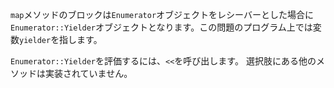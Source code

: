 `map`メソッドのブロックは`Enumerator`オブジェクトをレシーバーとした場合に`Enumerator::Yielder`オブジェクトとなります。この問題のプログラム上では変数`yielder`を指します。

`Enumerator::Yielder`を評価するには、`<<`を呼び出します。
選択肢にある他のメソッドは実装されていません。
